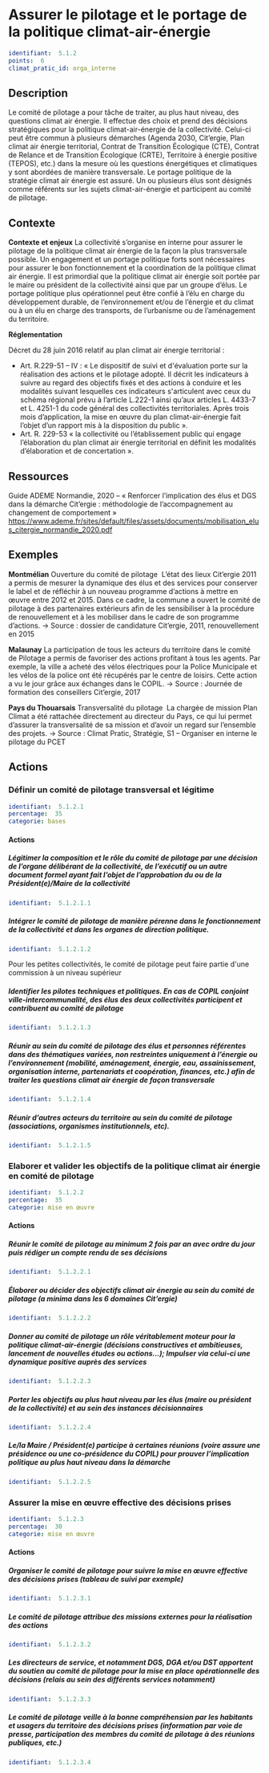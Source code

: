 # Assurer le pilotage et le portage de la politique climat-air-énergie
```yaml
identifiant:  5.1.2
points:  6
climat_pratic_id: orga_interne
```
## Description
Le comité de pilotage a pour tâche de traiter, au plus haut niveau, des questions climat air énergie.
Il effectue des choix et prend des décisions stratégiques pour la politique climat-air-énergie de la collectivité.
Celui-ci peut être commun à plusieurs démarches (Agenda 2030, Cit’ergie, Plan climat air énergie territorial, Contrat de Transition Écologique (CTE), Contrat de Relance et de Transition Écologique (CRTE), Territoire à énergie positive (TEPOS), etc.) dans la mesure où les questions énergétiques et climatiques y sont abordées de manière transversale.
Le portage politique de la stratégie climat air énergie est assuré.
Un ou plusieurs élus sont désignés comme référents sur les sujets climat-air-énergie et participent au comité de pilotage.

## Contexte
**Contexte et enjeux**
La collectivité s’organise en interne pour assurer le pilotage de la politique climat air énergie de la façon la plus transversale possible. Un engagement et un portage politique forts sont nécessaires pour assurer le bon fonctionnement et la coordination de la politique climat air énergie. Il est primordial que la politique climat air énergie soit portée par le maire ou président de la collectivité ainsi que par un groupe d’élus. Le portage politique plus opérationnel peut être confié à l’élu en charge du développement durable, de l’environnement et/ou de l’énergie et du climat ou à un élu en charge des transports, de l’urbanisme ou de l’aménagement du territoire.


**Réglementation**

Décret du 28 juin 2016 relatif au plan climat air énergie territorial :

- Art. R.229-51 – IV : « Le dispositif de suivi et d'évaluation porte sur la réalisation des actions et le pilotage adopté. Il décrit les indicateurs à suivre au regard des objectifs fixés et des actions à conduire et les modalités suivant lesquelles ces indicateurs s'articulent avec ceux du schéma régional prévu à l’article L.222-1 ainsi qu’aux articles L. 4433-7 et L. 4251-1 du code général des collectivités territoriales. Après trois mois d’application, la mise en œuvre du plan climat-air-énergie fait l’objet d’un rapport mis à la disposition du public ».
- Art. R. 229-53 « la collectivité ou l’établissement public qui engage l’élaboration du plan climat air énergie territorial en définit les modalités d’élaboration et de concertation ».

## Ressources
Guide ADEME Normandie, 2020 – « Renforcer l’implication des élus et DGS dans la démarche Cit’ergie : méthodologie de l’accompagnement au changement de comportement » 
<a href="https://www.ademe.fr/sites/default/files/assets/documents/mobilisation_elus_citergie_normandie_2020.pdf">https://www.ademe.fr/sites/default/files/assets/documents/mobilisation_elus_citergie_normandie_2020.pdf</a>

## Exemples
**Montmélian**
Ouverture du comité de pilotage 
L’état des lieux Cit’ergie 2011 a permis de mesurer la dynamique des élus et des services pour conserver le label et de réfléchir à un nouveau programme d’actions à mettre en œuvre entre 2012 et 2015. Dans ce cadre, la commune a ouvert le comité de pilotage à des partenaires extérieurs afin de les sensibiliser à la procédure de renouvellement et à les mobiliser dans le cadre de son programme d’actions.
→ Source : dossier de candidature Cit’ergie, 2011, renouvellement en 2015

**Malaunay**
La participation de tous les acteurs du territoire dans le comité de Pilotage a permis de favoriser des actions profitant à tous les agents. Par exemple, la ville a acheté des vélos électriques pour la Police Municipale et les vélos de la police ont été récupérés par le centre de loisirs. Cette action a vu le jour grâce aux échanges dans le COPIL.
→ Source : Journée de formation des conseillers Cit’ergie, 2017

**Pays du Thouarsais**
Transversalité du pilotage 
La chargée de mission Plan Climat a été rattachée directement au directeur du Pays, ce qui lui permet d’assurer la transversalité de sa mission et d’avoir un regard sur l’ensemble des projets.
→ Source : Climat Pratic, Stratégie, S1 – Organiser en interne le pilotage du PCET


## Actions
### Définir un comité de pilotage transversal et légitime
```yaml
identifiant:  5.1.2.1
percentage:  35
categorie: bases
```
#### Actions
##### Légitimer la composition et le rôle du comité de pilotage par une décision de l’organe délibérant de la collectivité, de l’exécutif ou un autre document formel ayant fait l’objet de l’approbation du ou de la Président(e)/Maire de la collectivité
```yaml
identifiant:  5.1.2.1.1
```

##### Intégrer le comité de pilotage de manière pérenne dans le fonctionnement de la collectivité et dans les organes de direction politique.
```yaml
identifiant:  5.1.2.1.2
```
Pour les petites collectivités, le comité de pilotage peut faire partie d'une commission à un niveau supérieur

##### Identifier les pilotes techniques et politiques. En cas de COPIL conjoint ville-intercommunalité, des élus des deux collectivités participent et contribuent au comité de pilotage
```yaml
identifiant:  5.1.2.1.3
```

##### Réunir au sein du comité de pilotage des élus et personnes référentes dans des thématiques variées, non restreintes uniquement à l’énergie ou l’environnement (mobilité, aménagement, énergie, eau, assainissement, organisation interne, partenariats et coopération, finances, etc.) afin de traiter les questions climat air énergie de façon transversale
```yaml
identifiant:  5.1.2.1.4
```

##### Réunir d’autres acteurs du territoire au sein du comité de pilotage  (associations, organismes institutionnels, etc).
```yaml
identifiant:  5.1.2.1.5
```


### Elaborer et valider les objectifs de la politique climat air énergie en comité de pilotage
```yaml
identifiant:  5.1.2.2
percentage:  35
categorie: mise en œuvre
```
#### Actions
##### Réunir le comité de pilotage au minimum 2 fois par an avec ordre du jour puis rédiger un compte rendu de ses décisions
```yaml
identifiant:  5.1.2.2.1
```

##### Élaborer ou décider des objectifs climat air énergie au sein du comité de pilotage (a minima dans les 6 domaines Cit’ergie)
```yaml
identifiant:  5.1.2.2.2
```

##### Donner au comité de pilotage un rôle véritablement moteur pour la politique climat-air-énergie (décisions constructives et ambitieuses, lancement de nouvelles études ou actions…); Impulser via celui-ci une dynamique positive auprès des services
```yaml
identifiant:  5.1.2.2.3
```

##### Porter les objectifs au plus haut niveau par les élus (maire ou président de la collectivité) et au sein des instances décisionnaires
```yaml
identifiant:  5.1.2.2.4
```

##### Le/la Maire / Président(e) participe à certaines réunions (voire assure une présidence ou une co-présidence du COPIL) pour prouver l’implication politique au plus haut niveau dans la démarche
```yaml
identifiant:  5.1.2.2.5
```


### Assurer la mise en œuvre effective des décisions prises
```yaml
identifiant:  5.1.2.3
percentage:  30
categorie: mise en œuvre
```
#### Actions
##### Organiser le comité de pilotage pour suivre la mise en œuvre effective des décisions prises (tableau de suivi par exemple)
```yaml
identifiant:  5.1.2.3.1
```

##### Le comité de pilotage attribue des missions externes pour la réalisation des actions
```yaml
identifiant:  5.1.2.3.2
```

##### Les directeurs de service, et notamment DGS, DGA et/ou DST apportent du soutien au comité de pilotage pour la mise en place opérationnelle des décisions (relais au sein des différents services notamment)
```yaml
identifiant:  5.1.2.3.3
```

##### Le comité de pilotage veille à la bonne compréhension par les habitants et usagers du territoire des décisions prises (information par voie de presse, participation des membres du comité de pilotage à des réunions publiques, etc.)
```yaml
identifiant:  5.1.2.3.4
```

